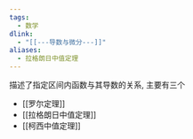```yaml
---
tags:
  - 数学
dlink:
  - "[[---导数与微分---]]"
aliases:
  - 拉格朗日中值定理
---
```

描述了指定区间内函数与其导数的关系, 主要有三个

- [[罗尔定理]]
- [[拉格朗日中值定理]]
- [[柯西中值定理]]

